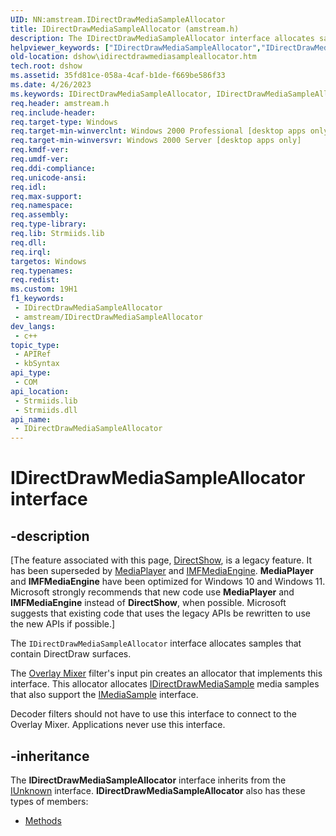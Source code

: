```yaml
---
UID: NN:amstream.IDirectDrawMediaSampleAllocator
title: IDirectDrawMediaSampleAllocator (amstream.h)
description: The IDirectDrawMediaSampleAllocator interface allocates samples that contain DirectDraw surfaces.The Overlay Mixer filter's input pin creates an allocator that implements this interface.
helpviewer_keywords: ["IDirectDrawMediaSampleAllocator","IDirectDrawMediaSampleAllocator interface [DirectShow]","IDirectDrawMediaSampleAllocator interface [DirectShow]","described","IDirectDrawMediaSampleAllocatorInterface","amstream/IDirectDrawMediaSampleAllocator","dshow.idirectdrawmediasampleallocator"]
old-location: dshow\idirectdrawmediasampleallocator.htm
tech.root: dshow
ms.assetid: 35fd81ce-058a-4caf-b1de-f669be586f33
ms.date: 4/26/2023
ms.keywords: IDirectDrawMediaSampleAllocator, IDirectDrawMediaSampleAllocator interface [DirectShow], IDirectDrawMediaSampleAllocator interface [DirectShow],described, IDirectDrawMediaSampleAllocatorInterface, amstream/IDirectDrawMediaSampleAllocator, dshow.idirectdrawmediasampleallocator
req.header: amstream.h
req.include-header: 
req.target-type: Windows
req.target-min-winverclnt: Windows 2000 Professional [desktop apps only]
req.target-min-winversvr: Windows 2000 Server [desktop apps only]
req.kmdf-ver: 
req.umdf-ver: 
req.ddi-compliance: 
req.unicode-ansi: 
req.idl: 
req.max-support: 
req.namespace: 
req.assembly: 
req.type-library: 
req.lib: Strmiids.lib
req.dll: 
req.irql: 
targetos: Windows
req.typenames: 
req.redist: 
ms.custom: 19H1
f1_keywords:
 - IDirectDrawMediaSampleAllocator
 - amstream/IDirectDrawMediaSampleAllocator
dev_langs:
 - c++
topic_type:
 - APIRef
 - kbSyntax
api_type:
 - COM
api_location:
 - Strmiids.lib
 - Strmiids.dll
api_name:
 - IDirectDrawMediaSampleAllocator
---
```


# IDirectDrawMediaSampleAllocator interface


## -description

\[The feature associated with this page, [DirectShow](/windows/win32/directshow/directshow), is a legacy feature. It has been superseded by [MediaPlayer](/uwp/api/Windows.Media.Playback.MediaPlayer) and [IMFMediaEngine](/windows/win32/api/mfmediaengine/nn-mfmediaengine-imfmediaengine). **MediaPlayer** and **IMFMediaEngine** have been optimized for Windows 10 and Windows 11. Microsoft strongly recommends that new code use **MediaPlayer** and **IMFMediaEngine** instead of **DirectShow**, when possible. Microsoft suggests that existing code that uses the legacy APIs be rewritten to use the new APIs if possible.\]

The <code>IDirectDrawMediaSampleAllocator</code> interface allocates samples that contain DirectDraw surfaces.

The <a href="/windows/desktop/DirectShow/overlay-mixer-filter">Overlay Mixer</a> filter's input pin creates an allocator that implements this interface. This allocator allocates <a href="/windows/desktop/api/amstream/nn-amstream-idirectdrawmediasample">IDirectDrawMediaSample</a> media samples that also support the <a href="/windows/desktop/api/strmif/nn-strmif-imediasample">IMediaSample</a> interface.

Decoder filters should not have to use this interface to connect to the Overlay Mixer. Applications never use this interface.

## -inheritance

The <b>IDirectDrawMediaSampleAllocator</b> interface inherits from the <a href="/windows/desktop/api/unknwn/nn-unknwn-iunknown">IUnknown</a> interface. <b>IDirectDrawMediaSampleAllocator</b> also has these types of members:
<ul>
<li><a href="/">Methods</a></li>
</ul>

